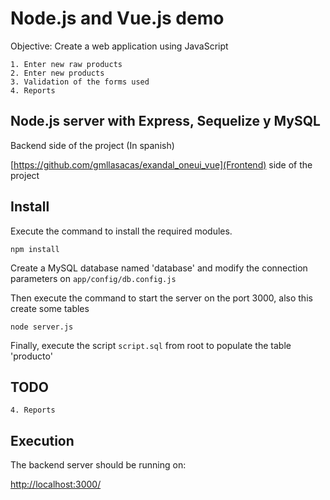 # Node.js and Vue.js demo

Objective: Create a web application using JavaScript

    1. Enter new raw products
    2. Enter new products
    3. Validation of the forms used
    4. Reports

## Node.js server with Express, Sequelize y MySQL 

Backend side of the project (In spanish)

[https://github.com/gmllasacas/exandal_oneui_vue](Frontend) side of the project

## Install

Execute the command to install the required modules. 

```
npm install
```
Create a MySQL database named 'database' and modify the connection parameters on `app/config/db.config.js`

Then execute the command to start the server on the port 3000, also this create some tables

```
node server.js
```

Finally, execute the script `script.sql` from root to populate the table 'producto'

## TODO 

    4. Reports

## Execution

The backend server should be running on:

[http://localhost:3000/](http://localhost:3000/)


